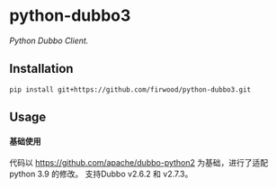 # python-dubbo3

_Python Dubbo Client._

## Installation

    pip install git+https://github.com/firwood/python-dubbo3.git

## Usage

#### 基础使用
代码以  https://github.com/apache/dubbo-python2 为基础，进行了适配python 3.9 的修改。 支持Dubbo v2.6.2 和 v2.7.3。

